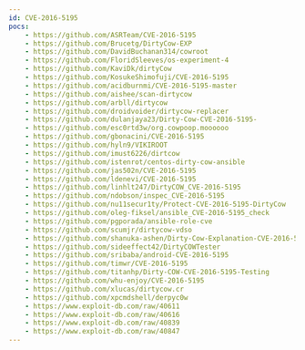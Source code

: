 ```yaml
---
id: CVE-2016-5195
pocs:
    - https://github.com/ASRTeam/CVE-2016-5195
    - https://github.com/Brucetg/DirtyCow-EXP
    - https://github.com/DavidBuchanan314/cowroot
    - https://github.com/FloridSleeves/os-experiment-4
    - https://github.com/KaviDk/dirtyCow
    - https://github.com/KosukeShimofuji/CVE-2016-5195
    - https://github.com/acidburnmi/CVE-2016-5195-master
    - https://github.com/aishee/scan-dirtycow
    - https://github.com/arbll/dirtycow
    - https://github.com/droidvoider/dirtycow-replacer
    - https://github.com/dulanjaya23/Dirty-Cow-CVE-2016-5195-
    - https://github.com/esc0rtd3w/org.cowpoop.moooooo
    - https://github.com/gbonacini/CVE-2016-5195
    - https://github.com/hyln9/VIKIROOT
    - https://github.com/imust6226/dirtcow
    - https://github.com/istenrot/centos-dirty-cow-ansible
    - https://github.com/jas502n/CVE-2016-5195
    - https://github.com/ldenevi/CVE-2016-5195
    - https://github.com/linhlt247/DirtyCOW_CVE-2016-5195
    - https://github.com/ndobson/inspec_CVE-2016-5195
    - https://github.com/nu11secur1ty/Protect-CVE-2016-5195-DirtyCow
    - https://github.com/oleg-fiksel/ansible_CVE-2016-5195_check
    - https://github.com/pgporada/ansible-role-cve
    - https://github.com/scumjr/dirtycow-vdso
    - https://github.com/shanuka-ashen/Dirty-Cow-Explanation-CVE-2016-5195-
    - https://github.com/sideeffect42/DirtyCOWTester
    - https://github.com/sribaba/android-CVE-2016-5195
    - https://github.com/timwr/CVE-2016-5195
    - https://github.com/titanhp/Dirty-COW-CVE-2016-5195-Testing
    - https://github.com/whu-enjoy/CVE-2016-5195
    - https://github.com/xlucas/dirtycow.cr
    - https://github.com/xpcmdshell/derpyc0w
    - https://www.exploit-db.com/raw/40611
    - https://www.exploit-db.com/raw/40616
    - https://www.exploit-db.com/raw/40839
    - https://www.exploit-db.com/raw/40847
---
```

